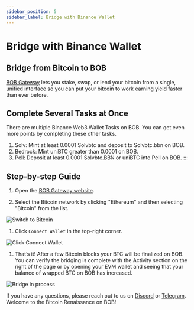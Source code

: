 ```yaml
---
sidebar_position: 5
sidebar_label: Bridge with Binance Wallet
---
```


# Bridge with Binance Wallet

## Bridge from Bitcoin to BOB

[BOB Gateway](https://app.gobob.xyz) lets you stake, swap, or lend your bitcoin from a single, unified interface so you can put your bitcoin to work earning yield faster than ever before.

## Complete Several Tasks at Once

There are multiple Binance Web3 Wallet Tasks on BOB.
You can get even more points by completing these other tasks.

1. Solv: Mint at least 0.0001 Solvbtc and deposit to Solvbtc.bbn on BOB.
1. Bedrock: Mint uniBTC greater than 0.0001 on BOB.
1. Pell: Deposit at least 0.0001 Solvbtc.BBN or uniBTC into Pell on BOB.
   :::

## Step-by-step Guide

1. Open the [BOB Gateway website](https://bob-fusion-git-feat-external-bridges-interlay.vercel.app/bridge?type=deposit).

1. Select the Bitcoin network by clicking "Ethereum" and then selecting "Bitcoin" from the list.

![Switch to Bitcoin](./bitcoin-bridge-01.png)

1. Click `Connect Wallet` in the top-right corner.

![Click Connect Wallet](./bitcoin-bridge-02.png)

1. That’s it! After a few Bitcoin blocks your BTC will be finalized on BOB. You can verify the bridging is complete with the Activity section on the right of the page or by opening your EVM wallet and seeing that your balance of wrapped BTC on BOB has increased.

![Bridge in process](./bitcoin-bridge-10.png)

If you have any questions, please reach out to us on [Discord](https://discord.gg/gobob) or [Telegram](https://t.me/+CyIcLW2nfaFlNDc1). Welcome to the Bitcoin Renaissance on BOB!

